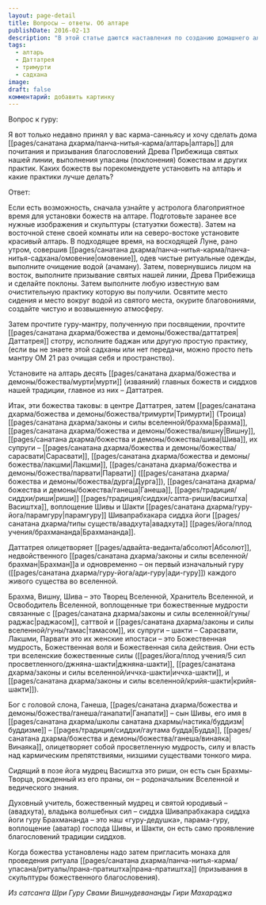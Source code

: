 ```yaml
---
layout: page-detail
title: Вопросы – ответы. Об алтаре
publishDate: 2016-02-13
description: "В этой статье даются наставления по созданию домашнего алтаря: выбору и установке мурти главных божеств традиции (Даттатрея, Тримурти, Шакти, Ганеша, Васиштха, парамгуру), подготовке пространства, проведению ритуалов очищения и призывания благословений, а также описываются основные ежедневные практики поклонения."
tags:
  - алтарь
  - Даттатрея
  - тримурти
  - садхана
image: 
draft: false
комментарий: добавить картинку
---
```


Вопрос к гуру: 

Я вот только недавно принял у вас карма-санньясу и хочу сделать дома [[pages/санатана дхарма/панча-нитья-карма/алтарь|алтарь]] для почитания и призывания благословений Древа Прибежища святых нашей линии, выполнения упасаны (поклонения) божествам и других практик. Каких божеств вы порекомендуете установить на алтарь и какие практики лучше делать?

Ответ: 

Если есть возможность, сначала узнайте у астролога благоприятное время для установки божеств на алтаре. Подготовьте заранее все нужные изображения и скульптуры (статуэтки божеств). Затем на восточной стене своей комнаты или на северо-востоке установите красивый алтарь. В подходящее время, на восходящей Луне, рано утром, совершив [[pages/санатана дхарма/панча-нитья-карма/панча-нитья-садхана/омовение|омовение]], одев чистые ритуальные одежды, выполните очищение водой (ачаману). Затем, повернувшись лицом на восток, выполните призывание святых нашей линии, Древа Прибежища и сделайте поклоны. Затем выполните любую известную вам очистительную практику которую вы получили. Освятите место сидения и место вокруг водой из святого места, окурите благовониями, создайте чистую и возвышенную атмосферу.

Затем прочтите гуру-мантру, полученную при посвящении, прочтите [[pages/санатана дхарма/божества и демоны/божества/даттатрея|Даттатрея]] стотру, исполните баджан или другую простую практику, (если вы не знаете этой садханы или нет передачи, можно просто петь мантру ОМ 21 раз очищая себя и пространство).

Установите на алтарь десять [[pages/санатана дхарма/божества и демоны/божества/мурти|мурти]] (изваяний) главных божеств и сиддхов нашей традиции, главное из них – Даттатрея. 

Итак, эти божества таковы: в центре Даттатрея, затем [[pages/санатана дхарма/божества и демоны/божества/тримурти|Тримурти]] (Троица) [[pages/санатана дхарма/законы и силы вселенной/брахма|Брахма]], [[pages/санатана дхарма/божества и демоны/божества/вишну|Вишну]], [[pages/санатана дхарма/божества и демоны/божества/шива|Шива]], их супруги – [[pages/санатана дхарма/божества и демоны/божества/сарасвати|Сарасвати]], [[pages/санатана дхарма/божества и демоны/божества/лакшми|Лакшми]], [[pages/санатана дхарма/божества и демоны/божества/парвати|Парвати]] ([[pages/санатана дхарма/божества и демоны/божества/дурга|Дурга]]), [[pages/санатана дхарма/божества и демоны/божества/ганеша|Ганеша]], [[pages/традиция/сиддхи/риши|риши]] [[pages/традиция/сиддхи/сапта-риши/васиштха|Васиштха]], воплощение Шивы и Шакти [[pages/санатана дхарма/гуру-йога/парамгуру|парамгуру]] Шивапрабхакара сиддха йоги [[pages/санатана дхарма/типы существ/авадхута|авадхута]] [[pages/йога/плод учения/брахмананда|Брахмананда]].

Даттатрея олицетворяет [[pages/адвайта-веданта/абсолют|Абсолют]], недвойственного [[pages/санатана дхарма/законы и силы вселенной/брахман|Брахман]]а и одновременно – он первый изначальный гуру ([[pages/санатана дхарма/гуру-йога/ади-гуру|ади-гуру]]) каждого живого существа во вселенной.

Брахма, Вишну, Шива – это Творец Вселенной, Хранитель Вселенной, и Освободитель Вселенной, воплощенные три божественные мудрости связанные с [[pages/санатана дхарма/законы и силы вселенной/гуны/раджас|раджасом]], саттвой и [[pages/санатана дхарма/законы и силы вселенной/гуны/тамас|тамасом]], их супруги – шакти – Сарасвати, Лакшми, Парвати это их женские ипостаси – это Божественная мудрость, Божественная воля и Божественная сила действия. Они есть три вселенские божественные силы ([[pages/йога/плод учения/5 сил просветленного/джняна-шакти|джняна-шакти]], [[pages/санатана дхарма/законы и силы вселенной/иччха-шакти|иччха-шакти]], и [[pages/санатана дхарма/законы и силы вселенной/крийя-шакти|крийя-шакти]]).

Бог с головой слона, Ганеша, [[pages/санатана дхарма/божества и демоны/божества/ганеша/ганапати|Ганапати]] – сын Шивы, его имя в [[pages/санатана дхарма/школы санатана дхармы/настика/буддизм|буддизме]] – [[pages/традиция/сиддхи/гаутама будда|Будда]], [[pages/санатана дхарма/божества и демоны/божества/ганеша/винаяка|Винаяка]], олицетворяет собой просветленную мудрость, силу и власть над кармическим препятствиями, низшими существами тонкого мира.

Сидящий в позе йога мудрец Васиштха это риши, он есть сын Брахмы-Творца, рожденный из его праны, он – родоначальник Вселенной и ведического знания.

Духовный учитель, божественный мудрец и святой юродивый – (авадхута), владыка волшебных сил – сиддха Шивапрабхакара сиддха йоги гуру Брахмананда – это наш «гуру-дедушка», парама-гуру, воплощение (аватар) господа Шивы, и Шакти, он есть само проявление благословений традиции сиддхов.

Когда божества установлены надо затем пригласить монаха для проведения ритуала [[pages/санатана дхарма/панча-нитья-карма/упасана/ритуалы/прана-пратиштха|прана-пратиштха]] (призывания в скульптуры божественного благословения).

*Из сатсанга Шри Гуру Свами Вишнудевананды Гири Махараджа*

